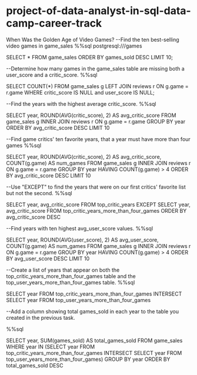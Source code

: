 # project-of-data-analyst-in-sql-data-camp-career-track
When Was the Golden Age of Video Games?
--Find the ten best-selling video games in game_sales
%%sql
postgresql:///games

SELECT *
FROM game_sales
ORDER BY games_sold DESC
LIMIT 10;

--Determine how many games in the game_sales table are missing both a user_score and a critic_score.
%%sql 

SELECT COUNT(*)
FROM game_sales g
LEFT JOIN reviews r
ON g.game = r.game
WHERE critic_score IS NULL and user_score IS NULL;

--Find the years with the highest average critic_score.
%%sql

SELECT 
  year,
  ROUND(AVG(critic_score), 2) AS avg_critic_score
FROM game_sales g
INNER JOIN reviews r
ON g.game = r.game
GROUP BY year
ORDER BY avg_critic_score DESC
LIMIT 10

--Find game critics' ten favorite years, that a year must have more than four games
%%sql 

SELECT 
  year,
  ROUND(AVG(critic_score), 2) AS avg_critic_score,
  COUNT(g.game) AS num_games
FROM game_sales g
INNER JOIN reviews r
ON g.game = r.game
GROUP BY year
HAVING COUNT(g.game) > 4 
ORDER BY avg_critic_score DESC
LIMIT 10

--Use "EXCEPT" to find the years that were on our first critics' favorite list but not the second.
%%sql 

SELECT 
  year, 
  avg_critic_score
FROM top_critic_years 
EXCEPT
SELECT 
  year, 
  avg_critic_score
FROM top_critic_years_more_than_four_games
ORDER BY avg_critic_score DESC

--Find years with ten highest avg_user_score values.
%%sql 

SELECT 
  year,
  ROUND(AVG(user_score), 2) AS avg_user_score,
  COUNT(g.game) AS num_games
FROM game_sales g
INNER JOIN reviews r
ON g.game = r.game
GROUP BY year
HAVING COUNT(g.game) > 4 
ORDER BY avg_user_score DESC
LIMIT 10

--Create a list of years that appear on both the top_critic_years_more_than_four_games table and the top_user_years_more_than_four_games table.
%%sql 

SELECT year
FROM top_critic_years_more_than_four_games
INTERSECT
SELECT year
FROM top_user_years_more_than_four_games

--Add a column showing total games_sold in each year to the table you created in the previous task.

%%sql 

SELECT
  year,
  SUM(games_sold) AS total_games_sold
FROM game_sales
WHERE year IN 
(SELECT year
FROM top_critic_years_more_than_four_games
INTERSECT
SELECT year
FROM top_user_years_more_than_four_games)
GROUP BY year
ORDER BY total_games_sold DESC

